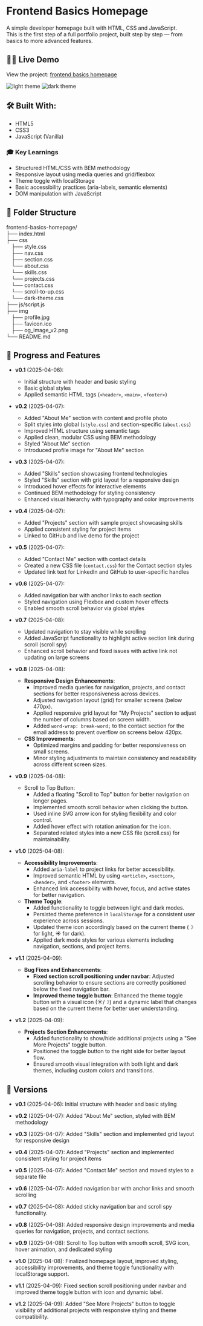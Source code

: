 # Frontend Basics Homepage

A simple developer homepage built with HTML, CSS and JavaScript.  
This is the first step of a full portfolio project, built step by step — from basics to more advanced features.

## 👩‍💻 Live Demo

View the project: [frontend basics homepage](https://dor-ka.github.io/frontend-basics-homepage/)

![light theme](/img/readme-light.png)
![dark theme](/img/readme-dark.png)

## 🛠️ Built With:

- HTML5
- CSS3
- JavaScript (Vanilla)

### 🎓 Key Learnings
- Structured HTML/CSS with BEM methodology
- Responsive layout using media queries and grid/flexbox
- Theme toggle with localStorage
- Basic accessibility practices (aria-labels, semantic elements)
- DOM manipulation with JavaScript

## 📁 Folder Structure

frontend-basics-homepage/  
├── index.html  
├── css  
&emsp;├── style.css     
&emsp;├── nav.css      
&emsp;├── section.css  
&emsp;└── about.css   
&emsp;└── skills.css    
&emsp;└── projects.css    
&emsp;└── contact.css      
&emsp;└── scroll-to-up.css   
&emsp;└── dark-theme.css    
├── js/script.js   
├── img    
&emsp;├── profile.jpg    
&emsp;├── favicon.ico    
&emsp;├── og_image_v2.png    
└── README.md  

## 🚀 Progress and Features

- **v0.1** (2025-04-06):
    - Initial structure with header and basic styling
    - Basic global styles
    - Applied semantic HTML tags (`<header>`, `<main>`, `<footer>`)

- **v0.2** (2025-04-07):
    - Added "About Me" section with content and profile photo
    - Split styles into global (`style.css`) and section-specific (`about.css`)
    - Improved HTML structure using semantic tags
    - Applied clean, modular CSS using BEM methodology
    - Styled "About Me" section
    - Introduced profile image for "About Me" section

- **v0.3** (2025-04-07):
    - Added "Skills" section showcasing frontend technologies
    - Styled "Skills" section with grid layout for a responsive design
    - Introduced hover effects for interactive elements
    - Continued BEM methodology for styling consistency
    - Enhanced visual hierarchy with typography and color improvements

- **v0.4** (2025-04-07):
    - Added "Projects" section with sample project showcasing skills
    - Applied consistent styling for project items
    - Linked to GitHub and live demo for the project

- **v0.5** (2025-04-07):
    - Added "Contact Me" section with contact details
    - Created a new CSS file (`contact.css`) for the Contact section styles
    - Updated link text for LinkedIn and GitHub to user-specific handles

- **v0.6** (2025-04-07):
    - Added navigation bar with anchor links to each section
    - Styled navigation using Flexbox and custom hover effects
    - Enabled smooth scroll behavior via global styles

- **v0.7** (2025-04-08):
    - Updated navigation to stay visible while scrolling
    - Added JavaScript functionality to highlight active section link during scroll (scroll spy)
    - Enhanced scroll behavior and fixed issues with active link not updating on large screens

- **v0.8** (2025-04-08):
    - **Responsive Design Enhancements**:
        - Improved media queries for navigation, projects, and contact sections for better responsiveness across devices.
        - Adjusted navigation layout (grid) for smaller screens (below 470px).
        - Applied responsive grid layout for "My Projects" section to adjust the number of columns based on screen width.
        - Added `word-wrap: break-word;` to the contact section for the email address to prevent overflow on screens below 420px.
    - **CSS Improvements**:
        - Optimized margins and padding for better responsiveness on small screens.
        - Minor styling adjustments to maintain consistency and readability across different screen sizes.

- **v0.9** (2025-04-08):
    - Scroll to Top Button:
        - Added a floating "Scroll to Top" button for better navigation on longer pages.
        - Implemented smooth scroll behavior when clicking the button.
        - Used inline SVG arrow icon for styling flexibility and color control.
        - Added hover effect with rotation animation for the icon.
        - Separated related styles into a new CSS file (scroll.css) for maintainability.

- **v1.0** (2025-04-08):
    - **Accessibility Improvements**:
        - Added `aria-label` to project links for better accessibility.
        - Improved semantic HTML by using `<article>`, `<section>`, `<header>`, and `<footer>` elements.
        - Enhanced link accessibility with hover, focus, and active states for better navigation.
     - **Theme Toggle**:
        - Added functionality to toggle between light and dark modes.
        - Persisted theme preference in `localStorage` for a consistent user experience across sessions.
        - Updated theme icon accordingly based on the current theme (☽ for light, ☀ for dark).
        - Applied dark mode styles for various elements including navigation, sections, and project items.

- **v1.1** (2025-04-09):
    - **Bug Fixes and Enhancements**:
        - **Fixed section scroll positioning under navbar**: Adjusted scrolling behavior to ensure sections are correctly positioned below the fixed navigation bar.
        - **Improved theme toggle button**: Enhanced the theme toggle button with a visual icon (☀/☽) and a dynamic label that changes based on the current theme for better user understanding.
- **v1.2** (2025-04-09):
    - **Projects Section Enhancements**:
        - Added functionality to show/hide additional projects using a "See More Projects" toggle button.
        - Positioned the toggle button to the right side for better layout flow.
        - Ensured smooth visual integration with both light and dark themes, including custom colors and transitions.

## 📅 Versions

- **v0.1** (2025-04-06): Initial structure with header and basic styling
- **v0.2** (2025-04-07): Added "About Me" section, styled with BEM methodology
- **v0.3** (2025-04-07): Added "Skills" section and implemented grid layout for responsive design
- **v0.4** (2025-04-07): Added "Projects" section and implemented consistent styling for project items
- **v0.5** (2025-04-07): Added "Contact Me" section and moved styles to a separate file
- **v0.6** (2025-04-07): Added navigation bar with anchor links and smooth scrolling
- **v0.7** (2025-04-08): Added sticky navigation bar and scroll spy functionality.
- **v0.8** (2025-04-08): Added responsive design improvements and media queries for navigation, projects, and contact sections.
- **v0.9** (2025-04-08): Scroll to Top button with smooth scroll, SVG icon, hover animation, and dedicated styling

- **v1.0** (2025-04-08): Finalized homepage layout, improved styling, accessibility improvements, and theme toggle functionality with localStorage support.
- **v1.1** (2025-04-09): Fixed section scroll positioning under navbar and improved theme toggle button with icon and dynamic label.
- **v1.2** (2025-04-09): Added "See More Projects" button to toggle visibility of additional projects with responsive styling and theme compatibility.

